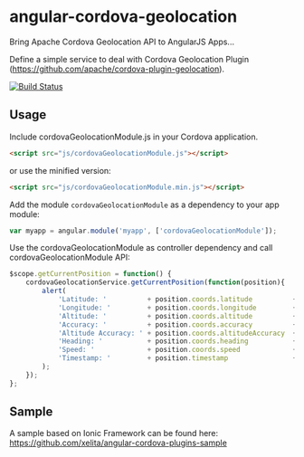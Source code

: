 angular-cordova-geolocation
===========================

Bring Apache Cordova Geolocation API to AngularJS Apps...

Define a simple service to deal with Cordova Geolocation Plugin (https://github.com/apache/cordova-plugin-geolocation).

[![Build Status](https://travis-ci.org/xelita/angular-cordova-geolocation.png?branch=master)](https://travis-ci.org/xelita/angular-cordova-geolocation)

Usage
-----
Include cordovaGeolocationModule.js in your Cordova application.

```html
<script src="js/cordovaGeolocationModule.js"></script>
```

or use the minified version:

```html
<script src="js/cordovaGeolocationModule.min.js"></script>
```

Add the module `cordovaGeolocationModule` as a dependency to your app module:

```js
var myapp = angular.module('myapp', ['cordovaGeolocationModule']);
```

Use the cordovaGeolocationModule as controller dependency and call cordovaGeolocationModule API:

```js
$scope.getCurrentPosition = function() {
    cordovaGeolocationService.getCurrentPosition(function(position){
        alert(
            'Latitude: '          + position.coords.latitude          + '\n' +
            'Longitude: '         + position.coords.longitude         + '\n' +
            'Altitude: '          + position.coords.altitude          + '\n' +
            'Accuracy: '          + position.coords.accuracy          + '\n' +
            'Altitude Accuracy: ' + position.coords.altitudeAccuracy  + '\n' +
            'Heading: '           + position.coords.heading           + '\n' +
            'Speed: '             + position.coords.speed             + '\n' +
            'Timestamp: '         + position.timestamp                + '\n'
        );
    });
};
```

Sample
------
A sample based on Ionic Framework can be found here:
https://github.com/xelita/angular-cordova-plugins-sample